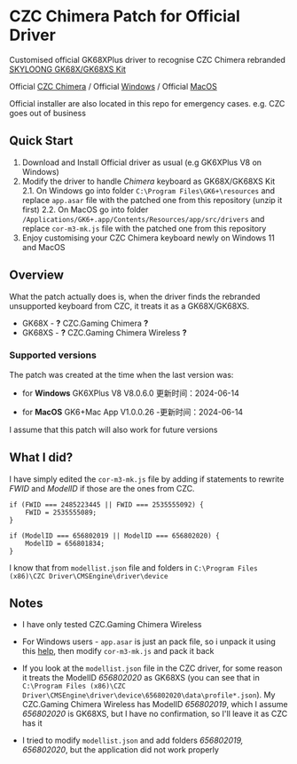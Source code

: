 # CZC Chimera Patch for Official Driver

Customised official GK68XPlus driver to recognise CZC Chimera rebranded [SKYLOONG GK68X/GK68XS Kit](https://epomaker.com/products/gk68xs-kit?variant=31744262176841)

Official [CZC Chimera](https://www.czc.cz/software-czc-gaming-chimera/priloha) / 
Official [Windows](http://www.jikedingzhi.com/downloadlist?driverID=103) / 
Official [MacOS](http://www.jikedingzhi.com/downloadlist?driverID=90)

Official installer are also located in this repo for emergency cases. e.g. CZC goes out of business

## Quick Start

 1. Download and Install Official driver as usual (e.g GK6XPlus V8 on Windows)
 2. Modify the driver to handle *Chimera* keyboard as GK68X/GK68XS Kit
 2.1. On Windows go into folder `C:\Program Files\GK6+\resources` and replace `app.asar` file with the patched one from this repository (unzip it first)
 2.2.  On MacOS go into folder `/Applications/GK6+.app/Contents/Resources/app/src/drivers` and replace `cor-m3-mk.js` file with the patched one from this repository 
 3. Enjoy customising your CZC Chimera keyboard newly on Windows 11 and MacOS
	
## Overview

What the patch actually does is, when the driver finds the rebranded unsupported keyboard from CZC, it treats it as a GK68X/GK68XS.

 - GK68X - **?** CZC.Gaming Chimera **?**
 - GK68XS - **?** CZC.Gaming Chimera Wireless **?**

### Supported versions

The patch was created at the time when the last version was:

 - for **Windows** GK6XPlus V8 V8.0.6.0 
 更新时间：2024-06-14
 
 - for **MacOS** GK6+Mac App V1.0.0.26
 -更新时间：2024-06-14

I assume that this patch will also work for future versions

## What I did?

I have simply edited the `cor-m3-mk.js` file by adding if statements to rewrite *FWID* and *ModelID* if those are the ones from CZC.

    if (FWID === 2485223445 || FWID === 2535555092) {
	    FWID = 2535555089;
    }

    if (ModelID === 656802019 || ModelID === 656802020) {
	    ModelID = 656801834;
    }

I know that from `modellist.json` file and folders in `C:\Program Files (x86)\CZC Driver\CMSEngine\driver\device`

## Notes

 - I have only tested CZC.Gaming Chimera Wireless

 - For Windows users -  `app.asar` is just an pack file, so i unpack it using this [help](https://stackoverflow.com/questions/38523617/how-to-unpack-an-asar-file), then modify `cor-m3-mk.js` and pack it back

 - If you look at the `modellist.json` file in the CZC driver, for some reason it treats the ModelID *656802020* as GK68XS (you can see that in `C:\Program Files (x86)\CZC Driver\CMSEngine\driver\device\656802020\data\profile*.json`). My CZC.Gaming Chimera Wireless has ModelID *656802019*, which I assume *656802020* is GK68XS, but I have no confirmation, so I'll leave it as CZC has it

 -  I tried to modify `modellist.json` and add folders *656802019, 656802020*, but the application did not work properly
